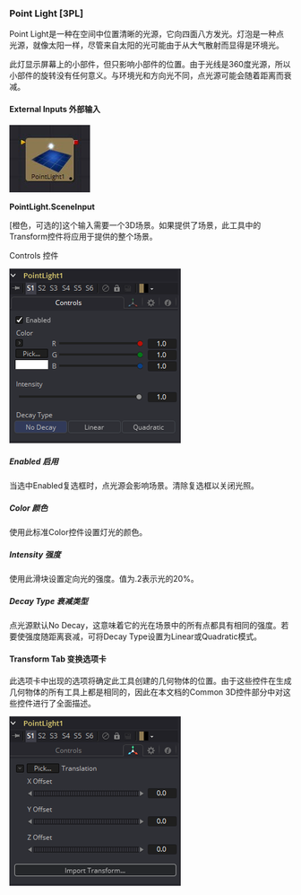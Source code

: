 ### Point Light [3PL]

Point Light是一种在空间中位置清晰的光源，它向四面八方发光。灯泡是一种点光源，就像太阳一样，尽管来自太阳的光可能由于从大气散射而显得是环境光。

此灯显示屏幕上的小部件，但只影响小部件的位置。由于光线是360度光源，所以小部件的旋转没有任何意义。与环境光和方向光不同，点光源可能会随着距离而衰减。

#### External Inputs 外部输入

 ![3PL_tile](images/3PL_tile.jpg)

**PointLight.SceneInput** 

[橙色，可选的]这个输入需要一个3D场景。如果提供了场景，此工具中的Transform控件将应用于提供的整个场景。

Controls 控件

![3PL_Controls](images/3PL_Controls.png)

##### Enabled 启用

当选中Enabled复选框时，点光源会影响场景。清除复选框以关闭光照。

##### Color 颜色

使用此标准Color控件设置灯光的颜色。

##### Intensity 强度

使用此滑块设置定向光的强度。值为.2表示光的20%。

##### Decay Type 衰减类型

点光源默认No Decay，这意味着它的光在场景中的所有点都具有相同的强度。若要使强度随距离衰减，可将Decay Type设置为Linear或Quadratic模式。

#### Transform Tab 变换选项卡

此选项卡中出现的选项将确定此工具创建的几何物体的位置。由于这些控件在生成几何物体的所有工具上都是相同的，因此在本文档的Common 3D控件部分中对这些控件进行了全面描述。

![3PL_Transform](images/3PL_Transform.png)

